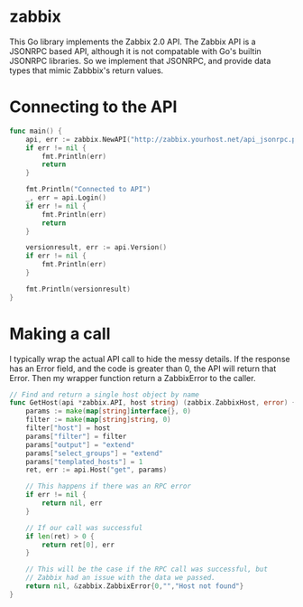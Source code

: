 zabbix
======

This Go library implements the Zabbix 2.0 API. The Zabbix API is a JSONRPC
based API, although it is not compatable with Go's builtin JSONRPC libraries.
So we implement that JSONRPC, and provide data types that mimic Zabbbix's
return values.

Connecting to the API
=====================

```go
func main() {
    api, err := zabbix.NewAPI("http://zabbix.yourhost.net/api_jsonrpc.php", "User", "Password")
    if err != nil {
        fmt.Println(err)
        return
    }

    fmt.Println("Connected to API")
    _, err = api.Login()
    if err != nil {
        fmt.Println(err)
        return
    }

    versionresult, err := api.Version()
    if err != nil {
        fmt.Println(err)
    }

    fmt.Println(versionresult)
}
```

Making a call
=============

I typically wrap the actual API call to hide the messy details. If the
response has an Error field, and the code is greater than 0, the API
will return that Error. Then my wrapper function return a ZabbixError
to the caller.

```go
// Find and return a single host object by name
func GetHost(api *zabbix.API, host string) (zabbix.ZabbixHost, error) {
    params := make(map[string]interface{}, 0)
    filter := make(map[string]string, 0)
    filter["host"] = host
    params["filter"] = filter
    params["output"] = "extend"
    params["select_groups"] = "extend"
    params["templated_hosts"] = 1
    ret, err := api.Host("get", params)

    // This happens if there was an RPC error
    if err != nil {
        return nil, err
    }

    // If our call was successful
    if len(ret) > 0 {
        return ret[0], err
    }

    // This will be the case if the RPC call was successful, but
    // Zabbix had an issue with the data we passed.
    return nil, &zabbix.ZabbixError{0,"","Host not found"}
}
```
